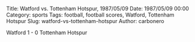 Title: Watford vs. Tottenham Hotspur, 1987/05/09
Date: 1987/05/09 00:00
Category: sports
Tags: football, football scores, Watford, Tottenham Hotspur
Slug: watford-vs-tottenham-hotspur
Author: carbonero


Watford 1 - 0 Tottenham Hotspur
